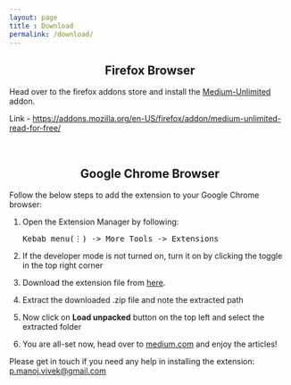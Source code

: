 ```yaml
---
layout: page
title : Download
permalink: /download/
---
```


<center><h2>Firefox Browser</h2></center>
<p>Head over to the firefox addons store and install the <a href="https://addons.mozilla.org/en-US/firefox/addon/medium-unlimited-read-for-free">Medium-Unlimited</a> addon.</p>
<p>Link - <a href="https://addons.mozilla.org/en-US/firefox/addon/medium-unlimited-read-for-free/">https://addons.mozilla.org/en-US/firefox/addon/medium-unlimited-read-for-free/</a></p>
<br>
<center><h2>Google Chrome Browser</h2></center>
<p>Follow the below steps to add the extension to your Google Chrome browser:</p>
<ol>
  <li><p>Open the Extension Manager by following: <pre>Kebab menu(⋮) -> More Tools -> Extensions</pre></p></li>
  <li><p>If the developer mode is not turned on, turn it on by clicking the toggle in the top right corner</p></li>
  <li><p>Download the extension file from <a id="downloadButton" download href="/medium-unlimited/medium-unlimited-1.8.0.zip">here</a>.</p></li>
  <li><p>Extract the downloaded .zip file and note the extracted path</p></li>
  <li><p>Now click on <strong>Load unpacked</strong> button on the top left and select the extracted folder</p></li>
  <li><p>You are all-set now, head over to <a href="https://medium.com">medium.com</a> and enjoy the articles!</p></li>
</ol>


<p>Please get in touch if you need any help in installing the extension: <a href="mailto:p.manoj.vivek@gmail.com">p.manoj.vivek@gmail.com</a></p>


